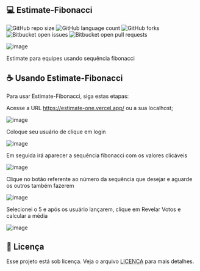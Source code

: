 ## 💻 Estimate-Fibonacci
![GitHub repo size](https://img.shields.io/github/repo-size/diegoernani/estimatefibonacci?style=for-the-badge)
![GitHub language count](https://img.shields.io/github/languages/count/diegoernani/estimatefibonacci?style=for-the-badge)
![GitHub forks](https://img.shields.io/github/forks/diegoernani/estimatefibonacci?style=for-the-badge)
![Bitbucket open issues](https://img.shields.io/bitbucket/issues/diegoernani/estimatefibonacci?style=for-the-badge)
![Bitbucket open pull requests](https://img.shields.io/bitbucket/pr-raw/diegoernani/estimatefibonacci?style=for-the-badge)

![image](https://github.com/diegoernani/estimatefibonacci/assets/5751929/8e5c8850-20ae-4c7b-a71b-01f7480dddc8)

Estimate para equipes usando sequência fibonacci


## ☕ Usando Estimate-Fibonacci

Para usar Estimate-Fibonacci, siga estas etapas:

Acesse a URL https://estimate-one.vercel.app/ ou a sua localhost;


![image](https://github.com/diegoernani/estimatefibonacci/assets/5751929/8e5c8850-20ae-4c7b-a71b-01f7480dddc8)

Coloque seu usuário de clique em login

![image](https://github.com/diegoernani/estimatefibonacci/assets/5751929/28596cd8-9bc3-4dcc-af5a-955efdb4b384)

Em seguida irá aparecer a sequência fibonacci com os valores clicáveis 

![image](https://github.com/diegoernani/estimatefibonacci/assets/5751929/cf72e548-588d-4baa-9b05-b95e9fe04f4a)

Clique no botão referente ao número da sequência que desejar e aguarde os outros também fazerem

![image](https://github.com/diegoernani/estimatefibonacci/assets/5751929/553b68da-7adb-4a10-bac8-c0a42fcf511a)

Selecionei o 5 e após os usuário lançarem, clique em Revelar Votos e calcular a média

![image](https://github.com/diegoernani/estimatefibonacci/assets/5751929/c2072662-5e8f-4622-b8c8-4df86aa05266)


## 📝 Licença

Esse projeto está sob licença. Veja o arquivo [LICENÇA](LICENSE.md) para mais detalhes.
